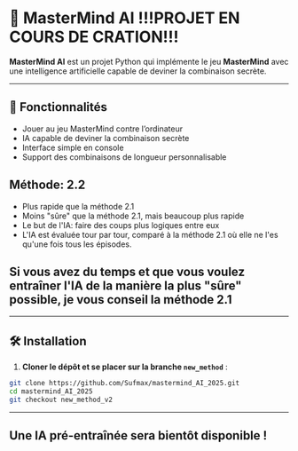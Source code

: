# 🎯 MasterMind AI !!!PROJET EN COURS DE CRATION!!!

**MasterMind AI** est un projet Python qui implémente le jeu **MasterMind** avec une intelligence artificielle capable de deviner la combinaison secrète.

---

## 🔹 Fonctionnalités

- Jouer au jeu MasterMind contre l’ordinateur
- IA capable de deviner la combinaison secrète
- Interface simple en console
- Support des combinaisons de longueur personnalisable

## Méthode: 2.2
- Plus rapide que la méthode 2.1
- Moins "sûre" que la méthode 2.1, mais beaucoup plus rapide
- Le but de l'IA: faire des coups plus logiques entre eux
- L'IA est évaluée tour par tour, comparé à la méthode 2.1 où elle ne l'es qu'une fois tous les épisodes.

## Si vous avez du temps et que vous voulez entraîner l'IA de la manière la plus "sûre" possible, je vous conseil la méthode 2.1

---

## 🛠️ Installation

1. **Cloner le dépôt et se placer sur la branche `new_method`** :

```bash
git clone https://github.com/Sufmax/mastermind_AI_2025.git
cd mastermind_AI_2025
git checkout new_method_v2
```

---
## Une IA pré-entraînée sera bientôt disponible !
